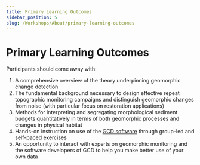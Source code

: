 ```yaml
---
title: Primary Learning Outcomes
sidebar_position: 5
slug: /Workshops/About/primary-learning-outcomes
---
```


# Primary Learning Outcomes

Participants should come away with:

1. A comprehensive overview of the theory underpinning geomorphic change detection
2. The fundamental background necessary to design effective repeat topographic monitoring campaigns and distinguish geomorphic changes from noise (with particular focus on restoration applications)
3. Methods for interpreting and segregating morphological sediment budgets quantitatively in terms of both geomorphic processes and changes in physical habitat
4. Hands-on instruction on use of the [GCD software](http://www.joewheaton.org/Home/research/software/GCD) through group-led and self-paced exercises
5. An opportunity to interact with experts on geomorphic monitoring and the software developers of GCD to help you make better use of your own data

